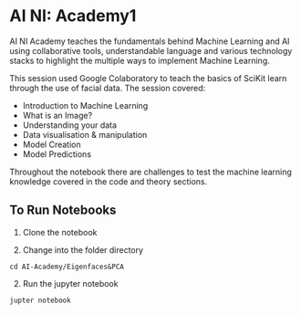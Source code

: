 # AI NI: Academy1

AI NI Academy teaches the fundamentals behind Machine Learning and AI using collaborative tools, understandable language and various technology stacks to highlight the multiple ways to implement Machine Learning.

This session used Google Colaboratory to teach the basics of SciKit learn through the use of facial data. The session covered:
- Introduction to Machine Learning
- What is an Image?
- Understanding your data
- Data visualisation & manipulation
- Model Creation
- Model Predictions

Throughout the notebook there are challenges to test the machine learning knowledge covered in the code and theory sections. 

## To Run Notebooks

1. Clone the notebook 

2. Change into the folder directory 

`cd AI-Academy/Eigenfaces&PCA`

2. Run the jupyter notebook 

`jupter notebook`

